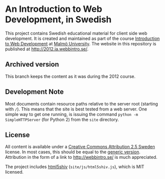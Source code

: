 # An Introduction to Web Development, in Swedish #

This project contains Swedish educational material
for client side web development. It is created and maintained as part of the
course [Introduction to Web Development][DA156A] at [Malmö University][Mah]. The website in this repository is published at <http://2012.ia.webbintro.se/>.

[DA156A]:	http://edu.mah.se/sv/Course/DA156A
[Mah]: 		http://mah.se/english

## Archived version ##

This branch keeps the content as it was during the 2012 course.

## Development Note ##

Most documents contain resource paths relative to the server root (starting
with `/`). This means that the site is best tested from a web server. One simple
way to get one running, is issuing the command `python -m SimpleHTTPServer`
(for Python 2) from the `site` directory.

## License ##

All content is available under a [Creative Commons Attribution 2.5 Sweden](http://creativecommons.org/licenses/by/2.5/se/) license. In most cases, this should be equal to the [generic version](http://creativecommons.org/licenses/by/2.5/). Attribution in the form of a link to <http://webbintro.se/> is much appreciated.

The project includes [html5shiv](http://code.google.com/p/html5shiv/)
(`site/js/html5shiv.js`), which is MIT licensed.
